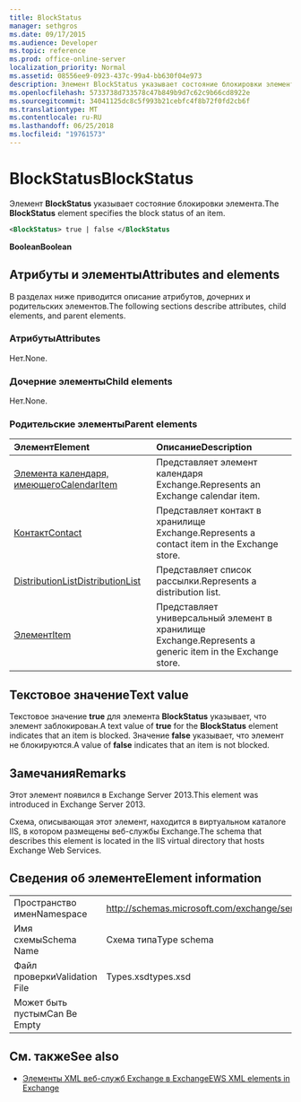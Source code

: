 ```yaml
---
title: BlockStatus
manager: sethgros
ms.date: 09/17/2015
ms.audience: Developer
ms.topic: reference
ms.prod: office-online-server
localization_priority: Normal
ms.assetid: 08556ee9-0923-437c-99a4-bb630f04e973
description: Элемент BlockStatus указывает состояние блокировки элемента.
ms.openlocfilehash: 5733738d733578c47b849b9d7c62c9b66cd8922e
ms.sourcegitcommit: 34041125dc8c5f993b21cebfc4f8b72f0fd2cb6f
ms.translationtype: MT
ms.contentlocale: ru-RU
ms.lasthandoff: 06/25/2018
ms.locfileid: "19761573"
---
```

# <a name="blockstatus"></a><span data-ttu-id="50762-103">BlockStatus</span><span class="sxs-lookup"><span data-stu-id="50762-103">BlockStatus</span></span>

<span data-ttu-id="50762-104">Элемент **BlockStatus** указывает состояние блокировки элемента.</span><span class="sxs-lookup"><span data-stu-id="50762-104">The **BlockStatus** element specifies the block status of an item.</span></span> 
  
```XML
<BlockStatus> true | false </BlockStatus
```

 <span data-ttu-id="50762-105">**Boolean**</span><span class="sxs-lookup"><span data-stu-id="50762-105">**Boolean**</span></span>
## <a name="attributes-and-elements"></a><span data-ttu-id="50762-106">Атрибуты и элементы</span><span class="sxs-lookup"><span data-stu-id="50762-106">Attributes and elements</span></span>

<span data-ttu-id="50762-107">В разделах ниже приводится описание атрибутов, дочерних и родительских элементов.</span><span class="sxs-lookup"><span data-stu-id="50762-107">The following sections describe attributes, child elements, and parent elements.</span></span>
  
### <a name="attributes"></a><span data-ttu-id="50762-108">Атрибуты</span><span class="sxs-lookup"><span data-stu-id="50762-108">Attributes</span></span>

<span data-ttu-id="50762-109">Нет.</span><span class="sxs-lookup"><span data-stu-id="50762-109">None.</span></span>
  
### <a name="child-elements"></a><span data-ttu-id="50762-110">Дочерние элементы</span><span class="sxs-lookup"><span data-stu-id="50762-110">Child elements</span></span>

<span data-ttu-id="50762-111">Нет.</span><span class="sxs-lookup"><span data-stu-id="50762-111">None.</span></span>
  
### <a name="parent-elements"></a><span data-ttu-id="50762-112">Родительские элементы</span><span class="sxs-lookup"><span data-stu-id="50762-112">Parent elements</span></span>

|<span data-ttu-id="50762-113">**Элемент**</span><span class="sxs-lookup"><span data-stu-id="50762-113">**Element**</span></span>|<span data-ttu-id="50762-114">**Описание**</span><span class="sxs-lookup"><span data-stu-id="50762-114">**Description**</span></span>|
|:-----|:-----|
|[<span data-ttu-id="50762-115">Элемента календаря, имеющего</span><span class="sxs-lookup"><span data-stu-id="50762-115">CalendarItem</span></span>](calendaritem.md) <br/> |<span data-ttu-id="50762-116">Представляет элемент календаря Exchange.</span><span class="sxs-lookup"><span data-stu-id="50762-116">Represents an Exchange calendar item.</span></span>  <br/> |
|[<span data-ttu-id="50762-117">Контакт</span><span class="sxs-lookup"><span data-stu-id="50762-117">Contact</span></span>](contact.md) <br/> |<span data-ttu-id="50762-118">Представляет контакт в хранилище Exchange.</span><span class="sxs-lookup"><span data-stu-id="50762-118">Represents a contact item in the Exchange store.</span></span>  <br/> |
|[<span data-ttu-id="50762-119">DistributionList</span><span class="sxs-lookup"><span data-stu-id="50762-119">DistributionList</span></span>](distributionlist.md) <br/> |<span data-ttu-id="50762-120">Представляет список рассылки.</span><span class="sxs-lookup"><span data-stu-id="50762-120">Represents a distribution list.</span></span>  <br/> |
|[<span data-ttu-id="50762-121">Элемент</span><span class="sxs-lookup"><span data-stu-id="50762-121">Item</span></span>](item.md) <br/> |<span data-ttu-id="50762-122">Представляет универсальный элемент в хранилище Exchange.</span><span class="sxs-lookup"><span data-stu-id="50762-122">Represents a generic item in the Exchange store.</span></span>  <br/> |
   
## <a name="text-value"></a><span data-ttu-id="50762-123">Текстовое значение</span><span class="sxs-lookup"><span data-stu-id="50762-123">Text value</span></span>

<span data-ttu-id="50762-124">Текстовое значение **true** для элемента **BlockStatus** указывает, что элемент заблокирован.</span><span class="sxs-lookup"><span data-stu-id="50762-124">A text value of **true** for the **BlockStatus** element indicates that an item is blocked.</span></span> <span data-ttu-id="50762-125">Значение **false** указывает, что элемент не блокируются.</span><span class="sxs-lookup"><span data-stu-id="50762-125">A value of **false** indicates that an item is not blocked.</span></span> 
  
## <a name="remarks"></a><span data-ttu-id="50762-126">Замечания</span><span class="sxs-lookup"><span data-stu-id="50762-126">Remarks</span></span>

<span data-ttu-id="50762-127">Этот элемент появился в Exchange Server 2013.</span><span class="sxs-lookup"><span data-stu-id="50762-127">This element was introduced in Exchange Server 2013.</span></span>
  
<span data-ttu-id="50762-128">Схема, описывающая этот элемент, находится в виртуальном каталоге IIS, в котором размещены веб-службы Exchange.</span><span class="sxs-lookup"><span data-stu-id="50762-128">The schema that describes this element is located in the IIS virtual directory that hosts Exchange Web Services.</span></span>
  
## <a name="element-information"></a><span data-ttu-id="50762-129">Сведения об элементе</span><span class="sxs-lookup"><span data-stu-id="50762-129">Element information</span></span>

|||
|:-----|:-----|
|<span data-ttu-id="50762-130">Пространство имен</span><span class="sxs-lookup"><span data-stu-id="50762-130">Namespace</span></span>  <br/> |http://schemas.microsoft.com/exchange/services/2006/types  <br/> |
|<span data-ttu-id="50762-131">Имя схемы</span><span class="sxs-lookup"><span data-stu-id="50762-131">Schema Name</span></span>  <br/> |<span data-ttu-id="50762-132">Схема типа</span><span class="sxs-lookup"><span data-stu-id="50762-132">Type schema</span></span>  <br/> |
|<span data-ttu-id="50762-133">Файл проверки</span><span class="sxs-lookup"><span data-stu-id="50762-133">Validation File</span></span>  <br/> |<span data-ttu-id="50762-134">Types.xsd</span><span class="sxs-lookup"><span data-stu-id="50762-134">types.xsd</span></span>  <br/> |
|<span data-ttu-id="50762-135">Может быть пустым</span><span class="sxs-lookup"><span data-stu-id="50762-135">Can Be Empty</span></span>  <br/> ||
   
## <a name="see-also"></a><span data-ttu-id="50762-136">См. также</span><span class="sxs-lookup"><span data-stu-id="50762-136">See also</span></span>



- [<span data-ttu-id="50762-137">Элементы XML веб-служб Exchange в Exchange</span><span class="sxs-lookup"><span data-stu-id="50762-137">EWS XML elements in Exchange</span></span>](ews-xml-elements-in-exchange.md)

